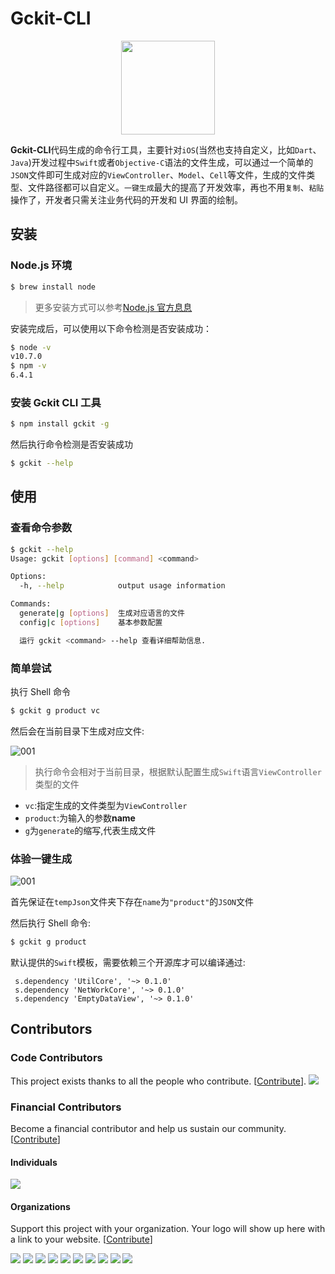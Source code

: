 # Gckit-CLI

<div align=center><img width="150" height="150" src="./docs/img/logo.png"/></div>

**Gckit-CLI**代码生成的命令行工具，主要针对`iOS`(当然也支持自定义，比如`Dart`、`Java`)开发过程中`Swift`或者`Objective-C`语法的文件生成，可以通过一个简单的`JSON`文件即可生成对应的`ViewController`、`Model`、`Cell`等文件，生成的文件类型、文件路径都可以自定义。`一键生成`最大的提高了开发效率，再也不用`复制`、`粘贴`操作了，开发者只需关注业务代码的开发和 UI 界面的绘制。

## 安装

### Node.js 环境

```bash
$ brew install node
```

> 更多安装方式可以参考[Node.js 官方息息](https://nodejs.org/en/download/)

安装完成后，可以使用以下命令检测是否安装成功：

```bash
$ node -v
v10.7.0
$ npm -v
6.4.1
```

### 安装 Gckit CLI 工具

```bash
$ npm install gckit -g
```

然后执行命令检测是否安装成功

```bash
$ gckit --help
```

## 使用

### 查看命令参数

```bash
$ gckit --help
Usage: gckit [options] [command] <command>

Options:
  -h, --help            output usage information

Commands:
  generate|g [options]  生成对应语言的文件
  config|c [options]    基本参数配置

  运行 gckit <command> --help 查看详细帮助信息.
```

### 简单尝试

执行 Shell 命令

```bash
$ gckit g product vc
```

然后会在当前目录下生成对应文件:

![001](./docs/.vuepress/public/icons/guide-getting-started-001.png)

> 执行命令会相对于当前目录，根据默认配置生成`Swift`语言`ViewController`类型的文件

- `vc`:指定生成的文件类型为`ViewController`
- `product`:为输入的参数**name**
- `g`为`generate`的缩写,代表生成文件

### 体验一键生成

![001](./docs/.vuepress/public/icons/cocoapods-001.gif)

首先保证在`tempJson`文件夹下存在`name`为`"product"`的`JSON`文件

然后执行 Shell 命令:

```bash
$ gckit g product
```

默认提供的`Swift`模板，需要依赖三个开源库才可以编译通过:

```
 s.dependency 'UtilCore', '~> 0.1.0'
 s.dependency 'NetWorkCore', '~> 0.1.0'
 s.dependency 'EmptyDataView', '~> 0.1.0'
```

## Contributors

### Code Contributors

This project exists thanks to all the people who contribute. [[Contribute](CONTRIBUTING.md)].
<a href="https://github.com/SeongBrave/gckit/graphs/contributors"><img src="https://opencollective.com/gckit/contributors.svg?width=890&button=false" /></a>

### Financial Contributors

Become a financial contributor and help us sustain our community. [[Contribute](https://opencollective.com/gckit/contribute)]

#### Individuals

<a href="https://opencollective.com/gckit"><img src="https://opencollective.com/gckit/individuals.svg?width=890"></a>

#### Organizations

Support this project with your organization. Your logo will show up here with a link to your website. [[Contribute](https://opencollective.com/gckit/contribute)]

<a href="https://opencollective.com/gckit/organization/0/website"><img src="https://opencollective.com/gckit/organization/0/avatar.svg"></a>
<a href="https://opencollective.com/gckit/organization/1/website"><img src="https://opencollective.com/gckit/organization/1/avatar.svg"></a>
<a href="https://opencollective.com/gckit/organization/2/website"><img src="https://opencollective.com/gckit/organization/2/avatar.svg"></a>
<a href="https://opencollective.com/gckit/organization/3/website"><img src="https://opencollective.com/gckit/organization/3/avatar.svg"></a>
<a href="https://opencollective.com/gckit/organization/4/website"><img src="https://opencollective.com/gckit/organization/4/avatar.svg"></a>
<a href="https://opencollective.com/gckit/organization/5/website"><img src="https://opencollective.com/gckit/organization/5/avatar.svg"></a>
<a href="https://opencollective.com/gckit/organization/6/website"><img src="https://opencollective.com/gckit/organization/6/avatar.svg"></a>
<a href="https://opencollective.com/gckit/organization/7/website"><img src="https://opencollective.com/gckit/organization/7/avatar.svg"></a>
<a href="https://opencollective.com/gckit/organization/8/website"><img src="https://opencollective.com/gckit/organization/8/avatar.svg"></a>
<a href="https://opencollective.com/gckit/organization/9/website"><img src="https://opencollective.com/gckit/organization/9/avatar.svg"></a>
